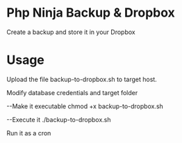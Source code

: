 # Php Ninja Backup & Dropbox
Create a backup and store it in your Dropbox

# Usage
Upload the file backup-to-dropbox.sh to target host.

Modify database credentials and target folder

--Make it executable
chmod +x backup-to-dropbox.sh

--Execute it
./backup-to-dropbox.sh


Run it as a cron
